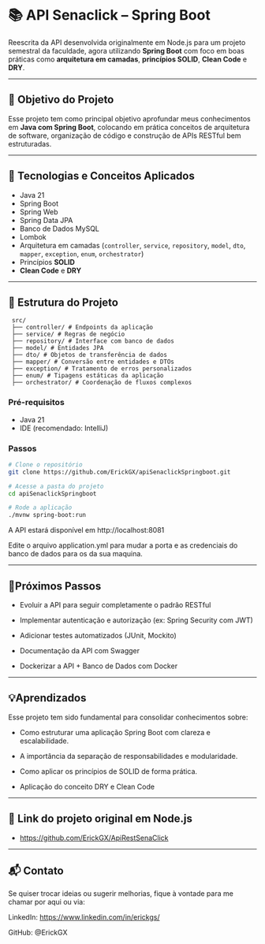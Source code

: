
# 📚 API Senaclick – Spring Boot

Reescrita da API desenvolvida originalmente em Node.js para um projeto semestral da faculdade, agora utilizando **Spring Boot** com foco em boas práticas como **arquitetura em camadas**, **princípios SOLID**, **Clean Code** e **DRY**.

---

## 🚀 Objetivo do Projeto

Esse projeto tem como principal objetivo aprofundar meus conhecimentos em **Java com Spring Boot**, colocando em prática conceitos de arquitetura de software, organização de código e construção de APIs RESTful bem estruturadas.

---

## 🧠 Tecnologias e Conceitos Aplicados

- Java 21  
- Spring Boot  
- Spring Web  
- Spring Data JPA  
- Banco de Dados MySQL
- Lombok  
- Arquitetura em camadas (`controller`, `service`, `repository`, `model`, `dto`, `mapper`, `exception`, `enum`, `orchestrator`)  
- Princípios **SOLID**  
- **Clean Code** e **DRY**

---


## 📁 Estrutura do Projeto

```
 src/ 
 ├── controller/ # Endpoints da aplicação 
 ├── service/ # Regras de negócio 
 ├── repository/ # Interface com banco de dados 
 ├── model/ # Entidades JPA 
 ├── dto/ # Objetos de transferência de dados 
 ├── mapper/ # Conversão entre entidades e DTOs 
 ├── exception/ # Tratamento de erros personalizados 
 ├── enum/ # Tipagens estáticas da aplicação 
 ├── orchestrator/ # Coordenação de fluxos complexos
 ```

 ### Pré-requisitos

- Java 21
- IDE (recomendado: IntelliJ)

### Passos

```bash
# Clone o repositório
git clone https://github.com/ErickGX/apiSenaclickSpringboot.git

# Acesse a pasta do projeto
cd apiSenaclickSpringboot

# Rode a aplicação
./mvnw spring-boot:run
```
A API estará disponível em http://localhost:8081

Edite o arquivo application.yml para mudar a porta e as credenciais do banco de dados para os da sua maquina.


---


## 📌Próximos Passos

- Evoluir a API para seguir completamente o padrão RESTful

- Implementar autenticação e autorização (ex: Spring Security com JWT)

- Adicionar testes automatizados (JUnit, Mockito)

- Documentação da API com Swagger

- Dockerizar a API + Banco de Dados com Docker

---

## 💡Aprendizados
Esse projeto tem sido fundamental para consolidar conhecimentos sobre:

- Como estruturar uma aplicação Spring Boot com clareza e escalabilidade.

- A importância da separação de responsabilidades e modularidade.

- Como aplicar os princípios de SOLID de forma prática.

- Aplicação do conceito DRY e Clean Code

---

## 🔗 Link do projeto original em Node.js
- https://github.com/ErickGX/ApiRestSenaClick


---

## 📬 Contato
Se quiser trocar ideias ou sugerir melhorias, fique à vontade para me chamar por aqui ou via:

LinkedIn: https://www.linkedin.com/in/erickgs/

GitHub: @ErickGX
